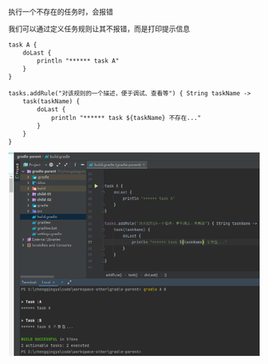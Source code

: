 执行一个不存在的任务时，会报错

我们可以通过定义任务规则让其不报错，而是打印提示信息

```
task A {
    doLast {
        println "****** task A"
    }
}

tasks.addRule("对该规则的一个描述，便于调试、查看等") { String taskName ->
    task(taskName) {
        doLast {
            println "****** task ${taskName} 不存在..."
        }
    }
}
```

![gradle-task-rule.png](images/gradle-task-rule.png)